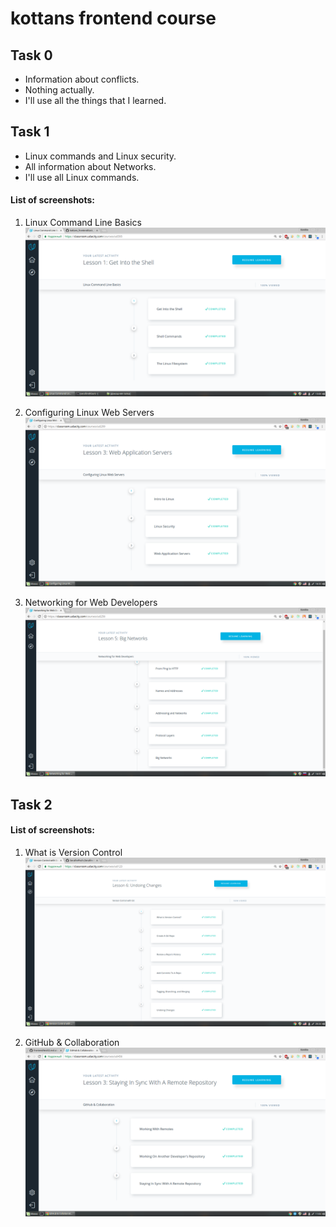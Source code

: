 # kottans frontend course

## Task 0

 - Information about conflicts.
 - Nothing actually.
 - I'll use all the things that I learned.


 ## Task 1
 
 - Linux commands and Linux security.
 - All information about Networks.
 - I'll use all Linux commands.
 
#### List of screenshots:

1. Linux Command Line Basics
![Task 1-1](https://github.com/SerafimPoch/kottans_frontend/blob/master/task_1/test_1.1.png)

2. Configuring Linux Web Servers 
![Task 1-2](https://github.com/SerafimPoch/kottans_frontend/blob/master/task_1/test_1.2.png)

3. Networking for Web Developers
![Task 1-3](https://github.com/SerafimPoch/kottans_frontend/blob/master/task_1/test_1.3.png)


## Task 2

#### List of screenshots:

1. What is Version Control 
![Task 1-3](https://github.com/SerafimPoch/kottans_frontend/blob/master/task_02%20/test_2.1.png)

2. GitHub & Collaboration 
![Task 1-4](https://github.com/SerafimPoch/kottans_frontend/blob/master/task_02%20/test_2.2.png)


